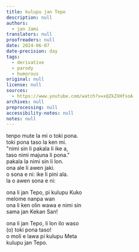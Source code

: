 ```yaml
---
title: kulupu jan Tepo
description: null
authors:
  - jan Jami
translators: null
proofreaders: null
date: 2024-06-07
date-precision: day
tags:
  - derivative
  - parody
  - humorous
original: null
license: null
sources:
  - https://www.youtube.com/watch?v=xQZkZXHfsoA
archives: null
preprocessing: null
accessibility-notes: null
notes: null
---
```


tenpo mute la mi o toki pona.  \
toki pona taso la ken mi.  \
"nimi sin li pakala li ike a,  \
taso nimi majuna li pona."  \
pakala la nimi sin li lon.  \
ona ale li awen jaki.  \
o sona e ni: ike li pini ala.  \
la o awen sona e ni:

ona li jan Tepo, pi kulupu Kuko  \
melome nanpa wan  \
ona li ken olin wawa e nimi sin  \
sama jan Kekan San!

ona li jan Tepo, li lon ilo waso  \
(o) toki pona taso!  \
o moli e lawa pi kulupu Meta  \
kulupu jan Tepo.

